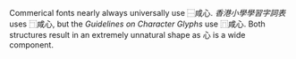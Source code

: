 Commerical fonts nearly always universally use ⿱咸心. _香港小學學習字詞表_ uses ⿹咸心, but the _Guidelines on Character Glyphs_ use ⿵咸心. Both structures result in an extremely unnatural shape as 心 is a wide component.
